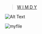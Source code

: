 
<blockquote class="imgur-embed-pub" lang="en" data-id="WSgs6Tg"  ><a href="//imgur.com/WSgs6Tg">W I M D Y</a></blockquote><script async src="//s.imgur.com/min/embed.js" charset="utf-8"></script>

![Alt Text](https://media.giphy.com/media/vFKqnCdLPNOKc/giphy.gif)

![myfile](https://c.tenor.com/lvIeXOC4SRsAAAAC/windy-wimdy.gif)
